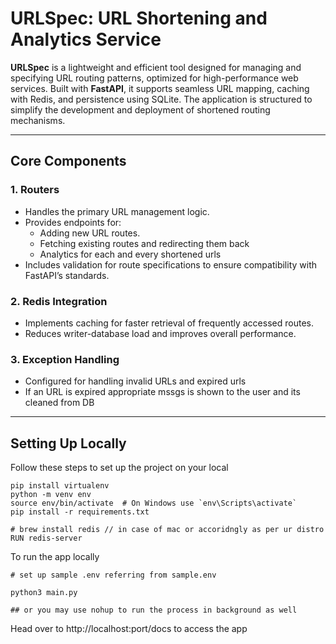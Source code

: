 # URLSpec: URL Shortening and Analytics Service

**URLSpec** is a lightweight and efficient tool designed for managing and specifying URL routing patterns, optimized for high-performance web services. Built with **FastAPI**, it supports seamless URL mapping, caching with Redis, and persistence using SQLite. The application is structured to simplify the development and deployment of shortened routing mechanisms.

---

## Core Components

### 1. **Routers**
- Handles the primary URL management logic.
- Provides endpoints for:
  - Adding new URL routes.
  - Fetching existing routes and redirecting them back
  - Analytics for each and every shortened urls
- Includes validation for route specifications to ensure compatibility with FastAPI’s standards.

### 2. **Redis Integration**
- Implements caching for faster retrieval of frequently accessed routes.
- Reduces writer-database load and improves overall performance.

### 3. **Exception Handling**
- Configured for handling invalid URLs and expired urls
- If an URL is expired appropriate mssgs is shown to the user and its cleaned from DB

---

## Setting Up Locally

Follow these steps to set up the project on your local
```
pip install virtualenv
python -m venv env
source env/bin/activate  # On Windows use `env\Scripts\activate`
pip install -r requirements.txt

# brew install redis // in case of mac or accoridngly as per ur distro
RUN redis-server
```

To run the app locally

```
# set up sample .env referring from sample.env

python3 main.py

## or you may use nohup to run the process in background as well
```

Head over to http://localhost:port/docs to access the app

